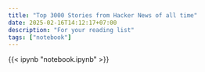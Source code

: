 ```yaml
---
title: "Top 3000 Stories from Hacker News of all time"
date: 2025-02-16T14:12:17+07:00
description: "For your reading list"
tags: ["notebook"]
---
```


{{< ipynb "notebook.ipynb" >}}
